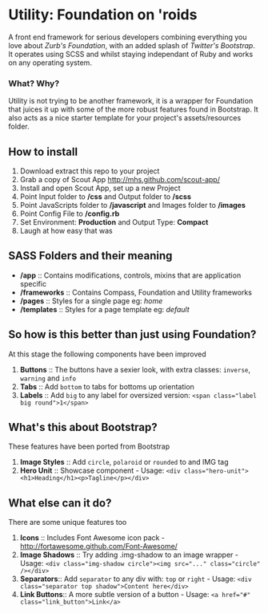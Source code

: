 Utility: Foundation on 'roids
=======

A front end framework for serious developers combining everything you love about _Zurb's Foundation_, with an added splash of _Twitter's Bootstrap_. It operates using SCSS and whilst staying independant of Ruby and works on any operating system.

### What? Why?

Utility is not trying to be another framework, it is a wrapper for Foundation that juices it up with some of the more robust features found in Bootstrap. It also acts as a nice starter template for your project's assets/resources folder.

## How to install
1. Download extract this repo to your project
1. Grab a copy of Scout App http://mhs.github.com/scout-app/
1. Install and open Scout App, set up a new Project
1. Point Input folder to __/css__ and Output folder to __/scss__
1. Point JavaScripts folder to __/javascript__ and Images folder to __/images__
1. Point Config File to __/config.rb__
1. Set Environment: __Production__ and Output Type: __Compact__
1. Laugh at how easy that was

## SASS Folders and their meaning
- __/app__ :: Contains modifications, controls, mixins that are application specific
- __/frameworks__ :: Contains Compass, Foundation and Utility frameworks
- __/pages__ :: Styles for a single page eg: _home_
- __/templates__ :: Styles for a page template eg: _default_
         
## So how is this better than just using Foundation?
At this stage the following components have been improved

1. __Buttons__ :: The buttons have a sexier look, with extra classes: ``inverse``, ``warning`` and ``info``
1. __Tabs__ :: Add ``bottom`` to tabs for bottoms up orientation
1. __Labels__ :: Add ``big`` to any label for oversized version: ``<span class="label big round">1</span>``

## What's this about Bootstrap?
These features have been ported from Bootstrap

1. __Image Styles__ :: Add ``circle``, ``polaroid`` or ``rounded`` to and IMG tag
1. __Hero Unit__ :: Showcase component - Usage: ``<div class="hero-unit"><h1>Heading</h1><p>Tagline</p></div>``

## What else can it do?
There are some unique features too

1. __Icons__ :: Includes Font Awesome icon pack - http://fortawesome.github.com/Font-Awesome/
1. __Image Shadows__ :: Try adding .img-shadow to an image wrapper - Usage: ```<div class="img-shadow circle"><img src="..." class="circle" /></div>```
1. __Separators__:: Add ```separator``` to any div with: ```top``` or ```right``` - Usage: ```<div class="separator top shadow">Content here</div>```
1. __Link Buttons__:: A more subtle version of a button - Usage: ```<a href="#" class="link_button">Link</a>```